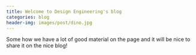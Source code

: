 ```yaml
---
title: Welcome to Design Engineering's blog
categories: blog
header-img: images/post/dino.jpg
---
```



Some how we have a lot of good material on the page and it will be nice to
share it on the nice blog!
